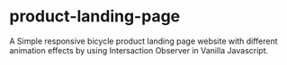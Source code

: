 # product-landing-page

A Simple responsive bicycle product landing page website with different animation effects by using Intersaction Observer in Vanilla Javascript.
